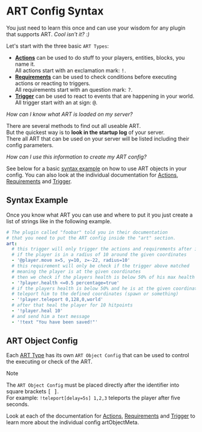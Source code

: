 # ART Config Syntax

You just need to learn this once and can use your wisdom for any plugin that supports ART. *Cool isn't it? :)*

Let's start with the three basic `ART Types`:

* [**Actions**](/configuration/actions.md) can be used to do stuff to your players, entities, blocks, you name it.  
  All actions start with an exclamation mark: <kbd>!</kbd>.
* [**Requirements**](/configuration/requirements.md) can be used to check conditions before executing actions or reacting to triggers.  
  All requirements start with an question mark: <kbd>?</kbd>.
* [**Trigger**](/configuration/trigger.md) can be used to react to events that are happening in your world.  
  All trigger start with an at sign: <kbd>@</kbd>.

*How can I know what ART is loaded on my server?*

There are several methods to find out all useable ART.  
But the quickest way is to **look in the startup log** of your server.  
There all ART that can be used on your server will be listed including their config parameters.

*How can I use this information to create my ART config?*

See below for a basic [syntax example](#syntax-example) on how to use ART objects in your config. You can also look at the individual documentation for [Actions](/configuration/actions.md), [Requirements](/configuration/requirements.md) and [Trigger](/configuration/trigger.md).

## Syntax Example

Once you know what ART you can use and where to put it you just create a list of strings like in the following example.

```yaml
# The plugin called "foobar" told you in their documentation
# that you need to put the ART config inside the "art" section.
art:
  # this trigger will only trigger the actions and requirements after it
  # if the player is in a radius of 10 around the given coordinates
  - '@player.move x=5, y=10, z=-22, radius=10'
  # this requirement will only be check if the trigger above matched
  # meaning the player is at the given coordinates
  # then we check if the players health is below 50% of his max health
  - '?player.health <=0.5 percentage=true'
  # if the players health is below 50% and he is at the given coordinates
  # teleport him to the defined coordinates (spawn or something)
  - '!player.teleport 0,128,0,world'
  # after that heal the player for 10 hitpoints
  - '!player.heal 10'
  # and send him a text message
  - '!text "You have been saved!"'
```

## ART Object Config

Each [ART Type](#art-types) has its own `ART Object Config` that can be used to control the executing or check of the ART.

> [!NOTE]
> The `ART Object Config` must be placed directly after the identifier into square brackets <kbd>[ ]</kbd>.  
> For example: `!teleport[delay=5s] 1,2,3` teleports the player after five seconds.

Look at each of the documentation for [Actions](actions.md), [Requirements](requirements.md) and [Trigger](trigger.md) to learn more about the individual config artObjectMeta.
